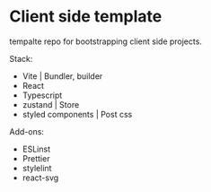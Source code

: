 # Client side template

tempalte repo for bootstrapping client side projects.

Stack:

- Vite | Bundler, builder
- React
- Typescript
- zustand | Store
- styled components | Post css

Add-ons:

- ESLinst
- Prettier
- stylelint
- react-svg
